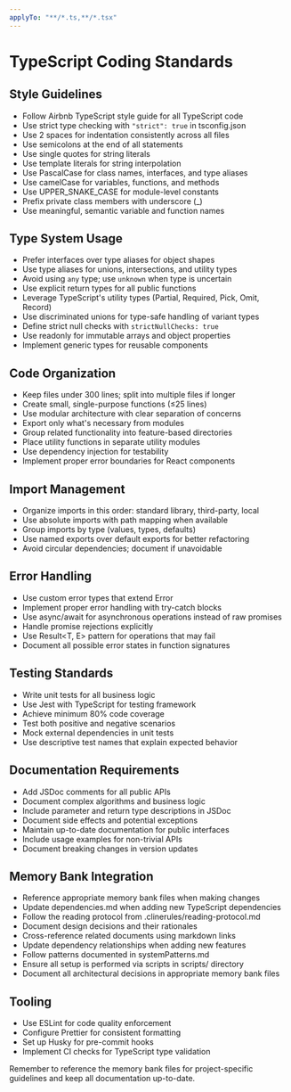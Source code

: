 ```yaml
---
applyTo: "**/*.ts,**/*.tsx"
---
```


# TypeScript Coding Standards

## Style Guidelines

- Follow Airbnb TypeScript style guide for all TypeScript code
- Use strict type checking with `"strict": true` in tsconfig.json
- Use 2 spaces for indentation consistently across all files
- Use semicolons at the end of all statements
- Use single quotes for string literals
- Use template literals for string interpolation
- Use PascalCase for class names, interfaces, and type aliases
- Use camelCase for variables, functions, and methods
- Use UPPER_SNAKE_CASE for module-level constants
- Prefix private class members with underscore (_)
- Use meaningful, semantic variable and function names

## Type System Usage

- Prefer interfaces over type aliases for object shapes
- Use type aliases for unions, intersections, and utility types
- Avoid using `any` type; use `unknown` when type is uncertain
- Use explicit return types for all public functions
- Leverage TypeScript's utility types (Partial, Required, Pick, Omit, Record)
- Use discriminated unions for type-safe handling of variant types
- Define strict null checks with `strictNullChecks: true`
- Use readonly for immutable arrays and object properties
- Implement generic types for reusable components

## Code Organization

- Keep files under 300 lines; split into multiple files if longer
- Create small, single-purpose functions (≤25 lines)
- Use modular architecture with clear separation of concerns
- Export only what's necessary from modules
- Group related functionality into feature-based directories
- Place utility functions in separate utility modules
- Use dependency injection for testability
- Implement proper error boundaries for React components

## Import Management

- Organize imports in this order: standard library, third-party, local
- Use absolute imports with path mapping when available
- Group imports by type (values, types, defaults)
- Use named exports over default exports for better refactoring
- Avoid circular dependencies; document if unavoidable

## Error Handling

- Use custom error types that extend Error
- Implement proper error handling with try-catch blocks
- Use async/await for asynchronous operations instead of raw promises
- Handle promise rejections explicitly
- Use Result<T, E> pattern for operations that may fail
- Document all possible error states in function signatures

## Testing Standards

- Write unit tests for all business logic
- Use Jest with TypeScript for testing framework
- Achieve minimum 80% code coverage
- Test both positive and negative scenarios
- Mock external dependencies in unit tests
- Use descriptive test names that explain expected behavior

## Documentation Requirements

- Add JSDoc comments for all public APIs
- Document complex algorithms and business logic
- Include parameter and return type descriptions in JSDoc
- Document side effects and potential exceptions
- Maintain up-to-date documentation for public interfaces
- Include usage examples for non-trivial APIs
- Document breaking changes in version updates

## Memory Bank Integration

- Reference appropriate memory bank files when making changes
- Update dependencies.md when adding new TypeScript dependencies
- Follow the reading protocol from .clinerules/reading-protocol.md
- Document design decisions and their rationales
- Cross-reference related documents using markdown links
- Update dependency relationships when adding new features
- Follow patterns documented in systemPatterns.md
- Ensure all setup is performed via scripts in scripts/ directory
- Document all architectural decisions in appropriate memory bank files

## Tooling

- Use ESLint for code quality enforcement
- Configure Prettier for consistent formatting
- Set up Husky for pre-commit hooks
- Implement CI checks for TypeScript type validation

Remember to reference the memory bank files for project-specific guidelines and keep all documentation up-to-date.
